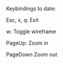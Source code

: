 Keybindings to date:


Esc, x, q: Exit

w:         Toggle wireframe

PageUp:    Zoom in

PageDown   Zoom out
